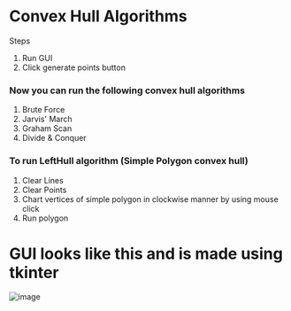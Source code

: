 # Convex Hull Algorithms

Steps
1. Run GUI
2. Click generate points button
  
### Now you can run the following convex hull algorithms
1. Brute Force 
2. Jarvis' March 
3. Graham Scan 
4. Divide & Conquer

### To run LeftHull algorithm (Simple Polygon convex hull)
1. Clear Lines
2. Clear Points
3. Chart vertices of simple polygon in clockwise manner by using mouse click
4. Run polygon

# GUI looks like this and is made using tkinter
![image](https://github.com/abbasmg/convex-hull-algo/assets/52215200/70621ffd-ba7e-4094-ba6d-cf2e6931f6b1)
